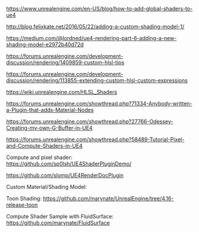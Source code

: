 <https://www.unrealengine.com/en-US/blog/how-to-add-global-shaders-to-ue4>

<http://blog.felixkate.net/2016/05/22/adding-a-custom-shading-model-1/>

<https://medium.com/@lordned/ue4-rendering-part-6-adding-a-new-shading-model-e2972b40d72d>

<https://forums.unrealengine.com/development-discussion/rendering/1409859-custom-hlsl-tips>

<https://forums.unrealengine.com/development-discussion/rendering/113855-extending-custom-hlsl-custom-expressions>

<https://wiki.unrealengine.com/HLSL_Shaders>

<https://forums.unrealengine.com/showthread.php?71334-Anybody-written-a-Plugin-that-adds-Material-Nodes>

<https://forums.unrealengine.com/showthread.php?27766-Odessey-Creating-my-own-G-Buffer-in-UE4>

<https://forums.unrealengine.com/showthread.php?58489-Tutorial-Pixel-and-Compute-Shaders-in-UE4>

Compute and pixel shader: <https://github.com/sp0lsh/UE4ShaderPluginDemo/>

<https://github.com/slomp/UE4RenderDocPlugin>

Custom Material/Shading Model:

Toon Shading: <https://github.com/marynate/UnrealEngine/tree/4.16-release-toon>

Compute Shader Sample with FluidSurface: <https://github.com/marynate/FluidSurface>
